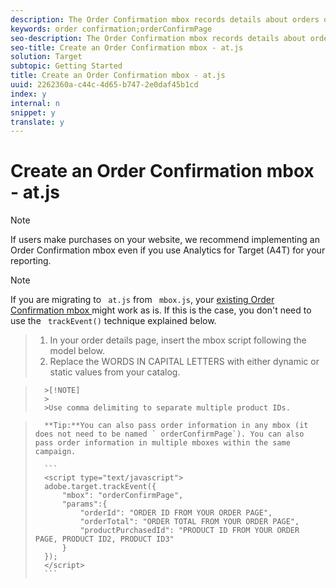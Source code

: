 ```yaml
---
description: The Order Confirmation mbox records details about orders on your site and allows reporting based on revenue and orders. The Order Confirmation mbox can also drive recommendation algorithms, such as "People who bought product x also bought product y."
keywords: order confirmation;orderConfirmPage
seo-description: The Order Confirmation mbox records details about orders on your site and allows reporting based on revenue and orders. The Order Confirmation mbox can also drive recommendation algorithms, such as "People who bought product x also bought product y."
seo-title: Create an Order Confirmation mbox - at.js
solution: Target
subtopic: Getting Started
title: Create an Order Confirmation mbox - at.js
uuid: 2262360a-c44c-4d65-b747-2e0daf45b1cd
index: y
internal: n
snippet: y
translate: y
---
```


# Create an Order Confirmation mbox - at.js


>[!NOTE]
>
>If users make purchases on your website, we recommend implementing an Order Confirmation mbox even if you use Analytics for Target (A4T) for your reporting.



>[!NOTE]
>
>If you are migrating to ` at.js` from ` mbox.js`, your [ existing Order Confirmation mbox ](t_orderconfirm_create.md#task_0036D5F6C062442788BB55E872816D82) might work as is. If this is the case, you don't need to use the ` trackEvent()` technique explained below. 



>1. In your order details page, insert the mbox script following the model below.
>1. Replace the WORDS IN CAPITAL LETTERS with either dynamic or static values from your catalog.


>       >[!NOTE]
>       >
>       >Use comma delimiting to separate multiple product IDs.

>       **Tip:**You can also pass order information in any mbox (it does not need to be named ` orderConfirmPage`). You can also pass order information in multiple mboxes within the same campaign. 
>    
>       ```
>       <script type="text/javascript"> 
>       adobe.target.trackEvent({ 
>           "mbox": "orderConfirmPage", 
>           "params":{  
>               "orderId": "ORDER ID FROM YOUR ORDER PAGE",  
>               "orderTotal": "ORDER TOTAL FROM YOUR ORDER PAGE",  
>               "productPurchasedId": "PRODUCT ID FROM YOUR ORDER PAGE, PRODUCT ID2, PRODUCT ID3"  
>           } 
>       }); 
>       </script> 
>       ```

